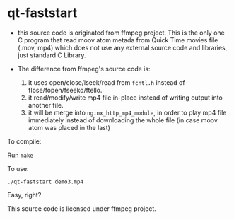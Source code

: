 # qt-faststart

- this source code is originated from ffmpeg project. This is the only one C program that read moov atom metada from Quick Time movies file (.mov, mp4) which does not use any external source code and libraries, just standard C Library.

- The difference from ffmpeg's source code is:
    1. it uses open/close/lseek/read from ``fcntl.h`` instead of flose/fopen/fseeko/ftello.
    2. it read/modify/write mp4 file in-place instead of writing output into another file.
    3. it will be merge into ``nginx_http_mp4_module``, in order to play mp4 file immediately instead of downloading the whole file (in case moov atom was placed in the last) 

To compile:

Run ``make``


To use: 

``./qt-faststart demo3.mp4`` 


Easy, right? 



This source code is licensed under ffmpeg project. 

